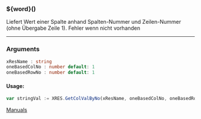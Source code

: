 ﻿### ${word}()
Liefert Wert einer Spalte anhand Spalten-Nummer und Zeilen-Nummer (ohne Übergabe Zeile 1). Fehler wenn nicht vorhanden

----

### Arguments
```ts
xResName : string
oneBasedColNo : number default: 1
oneBasedRowNo : number default: 1
```
#### Usage:
```ts
var stringVal := XRES.GetColValByNo(xResName, oneBasedColNo, oneBasedRowNo)
```

[Manuals](https://manuals.opacc.ch/docs/doku2401/F-Script/ScriptBlockFunc.XRES.GetColValByNo.html)

